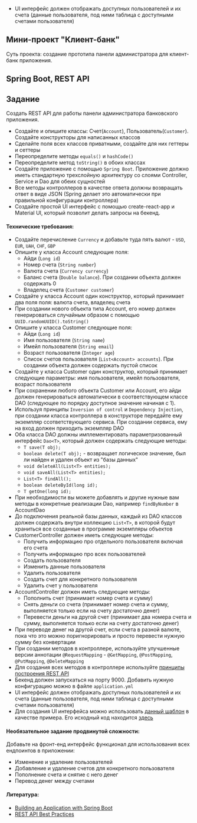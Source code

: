- UI интерфейс должен отображать доступных пользователей и их счета (данные пользователя, под ними таблица с доступными счетами пользователя)


## Мини-проект "Клиент-банк"

Суть проекта: создание прототипа панели администратора для клиент-банк приложения.

## Spring Boot, REST API

## Задание

Создать REST API для работы панели администратора банковского приложения.

- Создайте и опишите классы: Счет(`Account`), Пользователь(`Customer`). Создайте конструкторы для написанных классов
- Сделайте поля всех классов приватными, создайте для них геттеры и сеттеры
- Переопределите методы `equals()` и `hashCode()`
- Переопределите метод `toString()` в обоих классах
- Создайте приложение с помощью `Spring Boot`. Приложение должно иметь стандартную трехслойную архитектуру со слоями Controller, Service и Dao для обеих сущностей
- Все методы контроллеров в качестве ответа должны возвращать ответ в виде JSON (Spring делает это автоматически при правильной конфигурации контроллера)
- Создайте простой UI интерфейс с помощью create-react-app и Material UI, который позволит делать запросы на бекенд.

#### Технические требования:
- Создайте перечисление `Currency` и добавьте туда пять валют - `USD`, `EUR`, `UAH`, `CHF`, `GBP`
- Опишите у класса Account следующие поля:
  - Айди (`Long id`)
  - Номер счета (`String number`)
  - Валюта счета (`Currency currency`)
  - Баланс счета (`Double balance`). При создании объекта должен содержать 0
  - Владелец счета (`Customer customer`)
- Создайте у класса Account один конструктор, который принимает два поля поля: валюта счета, владелец счета
- При создании нового объекта типа Account, его номер должен генерироваться случайным образом с помощью `UUID.randomUUID().toString()`
- Опишите у класса Customer следующие поля:
  - Айди (`Long id`)
  - Имя пользователя (`String name`)
  - Имейл пользователя (`String email`)
  - Возраст пользователя (`Integer age`)
  - Список счетов пользователя (`List<Account> accounts`). При создании объекта должен содержать пустой список
- Создайте у класса Customer один конструктор, который принимает следующие параметры: имя пользователя, имейл пользователя, возраст пользователя
- При сохранении любого объекта Customer или Account, его айди должен генерироваться автоматически в соответствующем классе DAO (следующее по порядку доступное значение начиная с 1).
- Используя принципы `Inversion of control` и `Dependency Injection`, при создании класса контроллера в конструкторе передайте ему экземпляр ссответствующего сервиса. При создании сервиса, ему на вход должен приходить экземпляр DAO
- Оба класса DAO должны имплементировать параметризованный интерфейс `Dao<T>`, который должен содержать следующие методы:
  - `T save(T obj);`
  - `boolean delete(T obj);` - возвращает логическое значение, был ли найден и удален объект из "базы данных"
  - `void deleteAll(List<T> entities);`
  - `void saveAll(List<T> entities);`
  - `List<T> findAll();`
  - `boolean deleteById(long id);`
  - `T getOne(long id);`
- При необходимости вы можете добавлять и другие нужные вам методы в конкретные реализации Dao, например `findByNumber` в AccountDao
- До подключения реальной базы данных, каждый из DAO классов должен содержать внутри коллекцию `List<T>`, в которой будут храниться все созданные в программе экземпляры объектов
- CustomerController должен иметь следующие методы:
  - Получить информацию про отдельного пользователя включая его счета
  - Получить информацию про всех пользователей
  - Создать пользователя
  - Изменить данные пользователя
  - Удалить пользователя
  - Создать счет для конкретного пользователя
  - Удалить счет у пользователя
- AccountController должен иметь следующие методы:
  - Пополнить счет (принимает номер счета и сумму)
  - Снять деньги со счета (принимает номер счета и сумму, выполняется только если на счету достаточно денег)
  - Перевести деньги на другой счет (принимает два номера счета и сумму, выполняется только если на счету достаточно денег)
- При переводе денег на другой счет, если счета в разной валюте, пока что это можно поригнорировать и просто перевести нужную сумму без конвертации
- При создании методов в контроллере, используйте улучшенные версии аннотации `@RequestMapping` - `@GetMapping`, `@PostMapping`, `@PutMapping`, `@DeleteMapping`
- Для создания всех методов в контроллере используйте [принципы построения REST API](https://habr.com/ru/post/351890/) 
- Бекенд должен запускаться на порту 9000. Добавить нужную конфигурацию можно в файле `application.yml`
- UI интерфейс должен отображать доступных пользователей и их счета (данные пользователя, под ними таблица с доступными счетами пользователя)
- Для создания UI интерфейса можно использовать [данный шаблон](https://material-ui.com/getting-started/templates/dashboard/) в качестве примера. Его исходный код находится [здесь](https://github.com/mui/material-ui/tree/master/docs/data/material/getting-started/templates/dashboard)

#### Необязательное задание продвинутой сложности:

Добавьте на фронт-енд интерфейс функционал для использования всех ендпоинтов в приложении:
  - Изменение и удаление пользователей
  - Добавление и удаление счетов для конкретного пользователя
  - Пополнение счета и снятие с него денег
  - Перевод денег между счетами

#### Литература:
- [Building an Application with Spring Boot](https://spring.io/guides/gs/spring-boot/)
- [REST API Best Practices](https://habr.com/ru/post/351890/)
